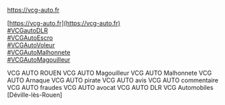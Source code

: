 https://vcg-auto.fr

[https://vcg-auto.fr](https://vcg-auto.fr)  
[#VCGautoDLR](https://vcg-auto.fr)  
[#VCGAutoEscro](https://vcg-auto.fr)  
[#VCGAutoVoleur](https://vcg-auto.fr)  
[#VCGAutoMalhonnete](https://vcg-auto.fr)  
[#VCGAutoMagouilleur](https://vcg-auto.fr)  



<span>
VCG AUTO ROUEN
</span>

<span>
VCG AUTO Magouilleur 
</span>

<span>
VCG AUTO Malhonnete 
</span>

<span>
VCG AUTO Arnaque 
</span>

<span>
VCG AUTO pirate 
</span>

<span>
VCG AUTO avis 
</span>

<span>
VCG AUTO commentaire 
</span>

<span>
VCG AUTO fraudes 
</span>

<span>
VCG AUTO avocat 
</span>

<span>
VCG AUTO DLR 
</span>

<span>
VCG Automobiles [Déville-lès-Rouen]
</span>


